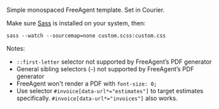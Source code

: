 Simple monospaced FreeAgent template. Set in Courier.

Make sure [Sass](http://sass-lang.com) is installed on your system, then:

```
sass --watch --sourcemap=none custom.scss:custom.css
```

Notes:

- `::first-letter` selector not supported by FreeAgent’s PDF generator
- General sibling selectors (`~`) not supported by FreeAgent’s PDF generator
- FreeAgent won't render a PDF with `font-size: 0;`
- Use selector `#invoice[data-url*="estimates"]` to target estimates specifically. `#invoice[data-url*="invoices"]` also works.
